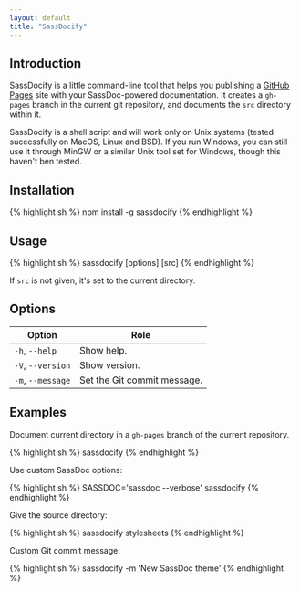 ```yaml
---
layout: default
title: "SassDocify"
---
```


## Introduction

SassDocify is a little command-line tool that helps you publishing a [GitHub Pages](https://pages.github.com/) site with your SassDoc-powered documentation. It creates a `gh-pages` branch in the current git repository, and documents the `src` directory within it.

<p class="note  note--info">
  SassDocify is a shell script and will work only on Unix systems (tested successfully on MacOS, Linux and BSD). If you run Windows, you can still use it through MinGW or a similar Unix tool set for Windows, though this haven't ben tested.
</p>

## Installation

{% highlight sh %}
npm install -g sassdocify
{% endhighlight %}

## Usage

{% highlight sh %}
sassdocify [options] [src]
{% endhighlight %}

If `src` is not given, it's set to the current directory.

## Options

| Option            | Role                        |
|-------------------|-----------------------------|
| `-h`, `--help`    | Show help.                  |
| `-V`, `--version` | Show version.               |
| `-m`, `--message` | Set the Git commit message. |

## Examples

Document current directory in a `gh-pages` branch of the current repository.

{% highlight sh %}
sassdocify
{% endhighlight %}

Use custom SassDoc options:

{% highlight sh %}
SASSDOC='sassdoc --verbose' sassdocify
{% endhighlight %}

Give the source directory:

{% highlight sh %}
sassdocify stylesheets
{% endhighlight %}

Custom Git commit message:

{% highlight sh %}
sassdocify -m 'New SassDoc theme'
{% endhighlight %}
